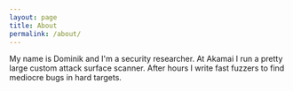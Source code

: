 ```yaml
---
layout: page
title: About
permalink: /about/
---
```


My name is Dominik and I'm a security researcher. At Akamai I run a pretty large custom attack surface scanner. After hours I write fast fuzzers to find mediocre bugs in hard targets.